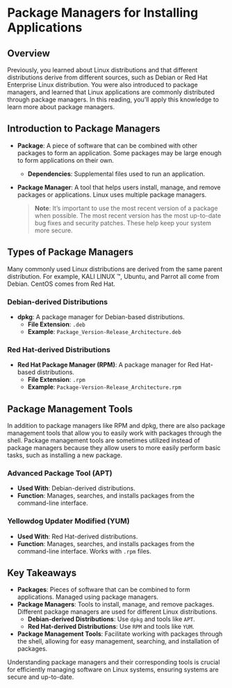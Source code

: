 # Package Managers for Installing Applications

## Overview
Previously, you learned about Linux distributions and that different distributions derive from different sources, such as Debian or Red Hat Enterprise Linux distribution. You were also introduced to package managers, and learned that Linux applications are commonly distributed through package managers. In this reading, you’ll apply this knowledge to learn more about package managers.

## Introduction to Package Managers
- **Package**: A piece of software that can be combined with other packages to form an application. Some packages may be large enough to form applications on their own.
  - **Dependencies**: Supplemental files used to run an application.
- **Package Manager**: A tool that helps users install, manage, and remove packages or applications. Linux uses multiple package managers.

  > **Note**: It’s important to use the most recent version of a package when possible. The most recent version has the most up-to-date bug fixes and security patches. These help keep your system more secure.

## Types of Package Managers
Many commonly used Linux distributions are derived from the same parent distribution. For example, KALI LINUX ™, Ubuntu, and Parrot all come from Debian. CentOS comes from Red Hat.

### Debian-derived Distributions
- **dpkg**: A package manager for Debian-based distributions.
  - **File Extension**: `.deb`
  - **Example**: `Package_Version-Release_Architecture.deb`

### Red Hat-derived Distributions
- **Red Hat Package Manager (RPM)**: A package manager for Red Hat-based distributions.
  - **File Extension**: `.rpm`
  - **Example**: `Package-Version-Release_Architecture.rpm`

## Package Management Tools
In addition to package managers like RPM and dpkg, there are also package management tools that allow you to easily work with packages through the shell. Package management tools are sometimes utilized instead of package managers because they allow users to more easily perform basic tasks, such as installing a new package.

### Advanced Package Tool (APT)
- **Used With**: Debian-derived distributions.
- **Function**: Manages, searches, and installs packages from the command-line interface.

### Yellowdog Updater Modified (YUM)
- **Used With**: Red Hat-derived distributions.
- **Function**: Manages, searches, and installs packages from the command-line interface. Works with `.rpm` files.

## Key Takeaways
- **Packages**: Pieces of software that can be combined to form applications. Managed using package managers.
- **Package Managers**: Tools to install, manage, and remove packages. Different package managers are used for different Linux distributions.
  - **Debian-derived Distributions**: Use `dpkg` and tools like `APT`.
  - **Red Hat-derived Distributions**: Use `RPM` and tools like `YUM`.
- **Package Management Tools**: Facilitate working with packages through the shell, allowing for easy management, searching, and installation of packages.

Understanding package managers and their corresponding tools is crucial for efficiently managing software on Linux systems, ensuring systems are secure and up-to-date.